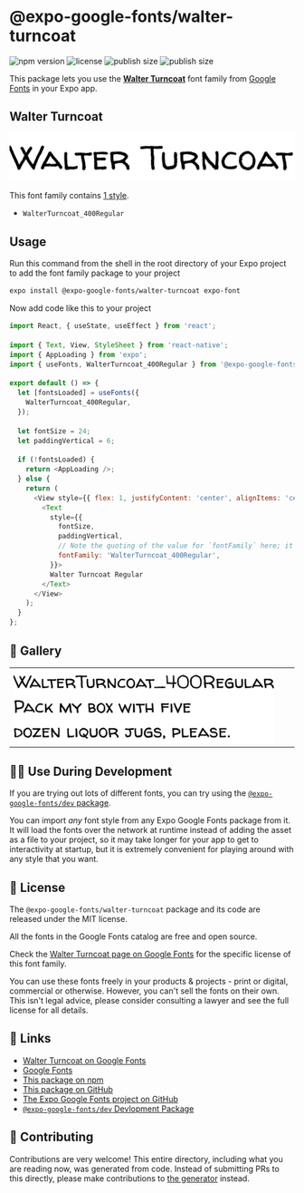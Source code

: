 # @expo-google-fonts/walter-turncoat

![npm version](https://flat.badgen.net/npm/v/@expo-google-fonts/walter-turncoat)
![license](https://flat.badgen.net/github/license/expo/google-fonts)
![publish size](https://flat.badgen.net/packagephobia/install/@expo-google-fonts/walter-turncoat)
![publish size](https://flat.badgen.net/packagephobia/publish/@expo-google-fonts/walter-turncoat)

This package lets you use the [**Walter Turncoat**](https://fonts.google.com/specimen/Walter+Turncoat) font family from [Google Fonts](https://fonts.google.com/) in your Expo app.

## Walter Turncoat

![Walter Turncoat](./font-family.png)

This font family contains [1 style](#-gallery).

- `WalterTurncoat_400Regular`

## Usage

Run this command from the shell in the root directory of your Expo project to add the font family package to your project
```sh
expo install @expo-google-fonts/walter-turncoat expo-font
```

Now add code like this to your project
```js
import React, { useState, useEffect } from 'react';

import { Text, View, StyleSheet } from 'react-native';
import { AppLoading } from 'expo';
import { useFonts, WalterTurncoat_400Regular } from '@expo-google-fonts/walter-turncoat';

export default () => {
  let [fontsLoaded] = useFonts({
    WalterTurncoat_400Regular,
  });

  let fontSize = 24;
  let paddingVertical = 6;

  if (!fontsLoaded) {
    return <AppLoading />;
  } else {
    return (
      <View style={{ flex: 1, justifyContent: 'center', alignItems: 'center' }}>
        <Text
          style={{
            fontSize,
            paddingVertical,
            // Note the quoting of the value for `fontFamily` here; it expects a string!
            fontFamily: 'WalterTurncoat_400Regular',
          }}>
          Walter Turncoat Regular
        </Text>
      </View>
    );
  }
};

```

## 🔡 Gallery


||||
|-|-|-|
|![WalterTurncoat_400Regular](./WalterTurncoat_400Regular.ttf.png)||||


## 👩‍💻 Use During Development

If you are trying out lots of different fonts, you can try using the [`@expo-google-fonts/dev` package](https://github.com/expo/google-fonts/tree/master/font-packages/dev#readme).

You can import *any* font style from any Expo Google Fonts package from it. It will load the fonts
over the network at runtime instead of adding the asset as a file to your project, so it may take longer
for your app to get to interactivity at startup, but it is extremely convenient
for playing around with any style that you want.

## 📖 License

The `@expo-google-fonts/walter-turncoat` package and its code are released under the MIT license.

All the fonts in the Google Fonts catalog are free and open source.

Check the [Walter Turncoat page on Google Fonts](https://fonts.google.com/specimen/Walter+Turncoat) for the specific license of this font family.

You can use these fonts freely in your products & projects - print or digital, commercial or otherwise. However, you can't sell the fonts on their own. This isn't legal advice, please consider consulting a lawyer and see the full license for all details.

## 🔗 Links

- [Walter Turncoat on Google Fonts](https://fonts.google.com/specimen/Walter+Turncoat)
- [Google Fonts](https://fonts.google.com/)
- [This package on npm](https://www.npmjs.com/package/@expo-google-fonts/walter-turncoat)
- [This package on GitHub](https://github.com/expo/google-fonts/tree/master/font-packages/walter-turncoat)
- [The Expo Google Fonts project on GitHub](https://github.com/expo/google-fonts)
- [`@expo-google-fonts/dev` Devlopment Package](https://github.com/expo/google-fonts/tree/master/font-packages/dev)

## 🤝 Contributing

Contributions are very welcome! This entire directory, including what you are reading now, was generated from code. Instead of submitting PRs to this directly, please make contributions to [the generator](https://github.com/expo/google-fonts/tree/master/packages/generator) instead.

